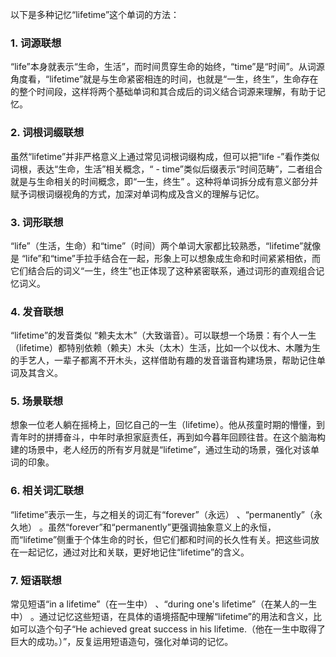 以下是多种记忆“lifetime”这个单词的方法：

### 1. 词源联想
 “life”本身就表示“生命，生活”，而时间贯穿生命的始终，“time”是“时间”。从词源角度看，“lifetime”就是与生命紧密相连的时间，也就是“一生，终生”，生命存在的整个时间段，这样将两个基础单词和其合成后的词义结合词源来理解，有助于记忆。

### 2. 词根词缀联想
虽然“lifetime”并非严格意义上通过常见词根词缀构成，但可以把“life -”看作类似词根，表达“生命，生活”相关概念，“ - time”类似后缀表示“时间范畴”，二者组合就是与生命相关的时间概念，即“一生，终生” 。这种将单词拆分成有意义部分并赋予词根词缀视角的方式，加深对单词构成及含义的理解与记忆。

### 3. 词形联想
 “life”（生活，生命）和“time”（时间）两个单词大家都比较熟悉，“lifetime”就像是 “life”和“time”手拉手结合在一起，形象上可以想象成生命和时间紧紧相依，而它们结合后的词义“一生，终生”也正体现了这种紧密联系，通过词形的直观组合记忆词义。

### 4. 发音联想
 “lifetime”的发音类似 “赖夫太木”（大致谐音）。可以联想一个场景：有个人一生（lifetime）都特别依赖（赖夫）木头（太木）生活，比如一个以伐木、木雕为生的手艺人，一辈子都离不开木头，这样借助有趣的发音谐音构建场景，帮助记住单词及其含义。

### 5. 场景联想
想象一位老人躺在摇椅上，回忆自己的一生（lifetime）。他从孩童时期的懵懂，到青年时的拼搏奋斗，中年时承担家庭责任，再到如今暮年回顾往昔。在这个脑海构建的场景中，老人经历的所有岁月就是“lifetime”，通过生动的场景，强化对该单词的印象。

### 6. 相关词汇联想
 “lifetime”表示一生，与之相关的词汇有“forever”（永远） 、“permanently”（永久地） 。虽然“forever”和“permanently”更强调抽象意义上的永恒，而“lifetime”侧重于个体生命的时长，但它们都和时间的长久性有关。把这些词放在一起记忆，通过对比和关联，更好地记住“lifetime”的含义。

### 7. 短语联想
常见短语“in a lifetime”（在一生中） 、“during one's lifetime”（在某人的一生中） 。通过记忆这些短语，在具体的语境搭配中理解“lifetime”的用法和含义，比如可以造个句子“He achieved great success in his lifetime.（他在一生中取得了巨大的成功。）”，反复运用短语造句，强化对单词的记忆。 